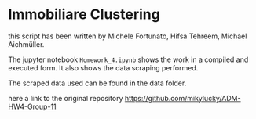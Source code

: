 # Immobiliare Clustering

this script has been written by Michele Fortunato, Hifsa Tehreem, Michael Aichmüller.

The jupyter notebook `Homework_4.ipynb` shows the work in a compiled and executed form. It also shows the data scraping performed. 

The scraped data used can be found in the data folder.

here a link to the original repository https://github.com/mikylucky/ADM-HW4-Group-11
